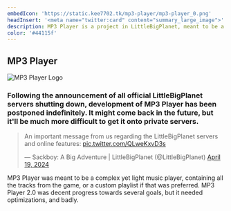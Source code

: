 ```yaml
---
embedIcon: 'https://static.kee7702.tk/mp3-player/mp3-player_0.png'
headInsert: '<meta name="twitter:card" content="summary_large_image">'
description: MP3 Player is a project in LittleBigPlanet, meant to be a mass collection of music, conveniently sorted into playlists, browsable in any level which this is a part of, with several features currently in development.
color: '#44115f'
---
```

## MP3 Player
![MP3 Player Logo](https://static.kee7702.tk/mp3-player/mp3-player_0.png)
### Following the announcement of all official LittleBigPlanet servers shutting down, development of MP3 Player has been postponed indefinitely. It might come back in the future, but it'll be much more difficult to get it onto private servers.
<blockquote class="twitter-tweet" data-dnt="true" data-theme="dark"><p lang="en" dir="ltr">An important message from us regarding the LittleBigPlanet servers and online features: <a href="https://t.co/QLweKxvD3s">pic.twitter.com/QLweKxvD3s</a></p>&mdash; Sackboy: A Big Adventure | LittleBigPlanet (@LittleBigPlanet) <a href="https://twitter.com/LittleBigPlanet/status/1781427669801820406?ref_src=twsrc%5Etfw">April 19, 2024</a></blockquote> <script async src="https://platform.twitter.com/widgets.js" charset="utf-8"></script>
MP3 Player was meant to be a complex yet light music player, containing all the tracks from the game, or a custom playlist if that was preferred. MP3 Player 2.0 was decent progress towards several goals, but it needed optimizations, and badly.
